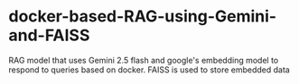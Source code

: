 # docker-based-RAG-using-Gemini-and-FAISS
RAG model that uses Gemini 2.5 flash and google's embedding model to respond to queries based on docker. FAISS is used to store embedded data
